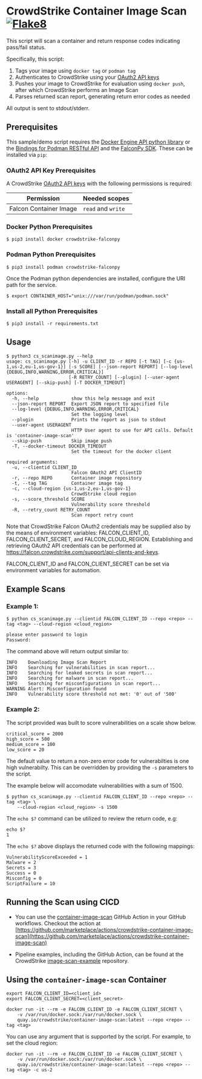 # CrowdStrike Container Image Scan [![Flake8](https://github.com/CrowdStrike/container-image-scan/actions/workflows/linting.yml/badge.svg)](https://github.com/CrowdStrike/container-image-scan/actions/workflows/linting.yml)

This script will scan a container and return response codes indicating pass/fail status.

Specifically, this script:

1. Tags your image using `docker tag` or `podman tag`
2. Authenticates to CrowdStrike using your [OAuth2 API keys](https://falcon.crowdstrike.com/support/api-clients-and-keys)
3. Pushes your image to CrowdStrike for evaluation using `docker push`, after which CrowdStrike performs an Image Scan
4. Parses returned scan report, generating return error codes as needed

All output is sent to stdout/stderr.

## Prerequisites

This sample/demo script requires the [Docker Engine API python library](https://pypi.org/project/docker/) or the [Bindings for Podman RESTful API](https://pypi.org/project/podman/) and the [FalconPy SDK](https://github.com/CrowdStrike/falconpy). These can be installed via `pip`:

### OAuth2 API Key Prerequisites

A CrowdStrike [OAuth2 API keys](https://falcon.crowdstrike.com/support/api-clients-and-keys) with the following permissions is required:

| Permission             | Needed scopes      |
| ---------------------- | ------------------ |
| Falcon Container Image | `read` and `write` |

### Docker Python Prerequisites

```shell
$ pip3 install docker crowdstrike-falconpy
```

### Podman Python Prerequisites

```shell
$ pip3 install podman crowdstrike-falconpy
```

Once the Podman python dependencies are installed, configure the URI path for the service.

```shell
$ export CONTAINER_HOST="unix:///var/run/podman/podman.sock"
```

### Install all Python Prerequisites

```shell
$ pip3 install -r requirements.txt
```

## Usage

```shell
$ python3 cs_scanimage.py --help
usage: cs_scanimage.py [-h] -u CLIENT_ID -r REPO [-t TAG] [-c {us-1,us-2,eu-1,us-gov-1}] [-s SCORE] [--json-report REPORT] [--log-level {DEBUG,INFO,WARNING,ERROR,CRITICAL}]
                       [-R RETRY_COUNT] [--plugin] [--user-agent USERAGENT] [--skip-push] [-T DOCKER_TIMEOUT]

options:
  -h, --help            show this help message and exit
  --json-report REPORT  Export JSON report to specified file
  --log-level {DEBUG,INFO,WARNING,ERROR,CRITICAL}
                        Set the logging level
  --plugin              Prints the report as json to stdout
  --user-agent USERAGENT
                        HTTP User agent to use for API calls. Default is 'container-image-scan'
  --skip-push           Skip image push
  -T, --docker-timeout DOCKER_TIMEOUT
                        Set the timeout for the docker client

required arguments:
  -u, --clientid CLIENT_ID
                        Falcon OAuth2 API ClientID
  -r, --repo REPO       Container image repository
  -t, --tag TAG         Container image tag
  -c, --cloud-region {us-1,us-2,eu-1,us-gov-1}
                        CrowdStrike cloud region
  -s, --score_threshold SCORE
                        Vulnerability score threshold
  -R, --retry_count RETRY_COUNT
                        Scan report retry count
```

Note that CrowdStrike Falcon OAuth2 credentials may be supplied also by the means of environment variables: FALCON_CLIENT_ID, FALCON_CLIENT_SECRET, and FALCON_CLOUD_REGION. Establishing and retrieving OAuth2 API credentials can be performed at https://falcon.crowdstrike.com/support/api-clients-and-keys.

FALCON_CLIENT_ID and FALCON_CLIENT_SECRET can be set via environment variables for automation.

## Example Scans

### Example 1:

```shell
$ python cs_scanimage.py --clientid FALCON_CLIENT_ID --repo <repo> --tag <tag> --cloud-region <cloud_region>

please enter password to login
Password:
```

The command above will return output similar to:

```shell
INFO    Downloading Image Scan Report
INFO    Searching for vulnerabilities in scan report...
INFO    Searching for leaked secrets in scan report...
INFO    Searching for malware in scan report...
INFO    Searching for misconfigurations in scan report...
WARNING Alert: Misconfiguration found
INFO    Vulnerability score threshold not met: '0' out of '500'
```

### Example 2:

The script provided was built to score vulnerabilities on a scale show below.

```
critical_score = 2000
high_score = 500
medium_score = 100
low_score = 20
```

The default value to return a non-zero error code for vulnerabilties is one high vulnerabilty. This can be overridden by providing the `-s` parameters to the script.

The example below will accomodate vulnerabilities with a sum of 1500.

```shell
$ python cs_scanimage.py --clientid FALCON_CLIENT_ID --repo <repo> --tag <tag> \
    --cloud-region <cloud_region> -s 1500

```

The `echo $?` command can be utilized to review the return code, e.g:

```shell
echo $?
1
```

The `echo $?` above displays the returned code with the following mappings:

```shell
VulnerabilityScoreExceeded = 1
Malware = 2
Secrets = 3
Success = 0
Misconfig = 0
ScriptFailure = 10
```

## Running the Scan using CICD

- You can use the [container-image-scan](https://github.com/marketplace/actions/crowdstrike-container-image-scan) GitHub Action in your GitHub workflows. Checkout the action at [https://github.com/marketplace/actions/crowdstrike-container-image-scan](https://github.com/marketplace/actions/crowdstrike-container-image-scan)

- Pipeline examples, including the GitHub Action, can be found at the CrowdStrike [image-scan-example](https://github.com/CrowdStrike/image-scan-example) repository.

## Using the `container-image-scan` Container

```shell
export FALCON_CLIENT_ID=<client_id>
export FALCON_CLIENT_SECRET=<client_secret>

docker run -it --rm -e FALCON_CLIENT_ID -e FALCON_CLIENT_SECRET \
    -v /var/run/docker.sock:/var/run/docker.sock \
    quay.io/crowdstrike/container-image-scan:latest --repo <repo> --tag <tag>
```

You can use any argument that is supported by the script. For example, to set the cloud region:

```shell
docker run -it --rm -e FALCON_CLIENT_ID -e FALCON_CLIENT_SECRET \
    -v /var/run/docker.sock:/var/run/docker.sock \
    quay.io/crowdstrike/container-image-scan:latest --repo <repo> --tag <tag> -c us-2
```
